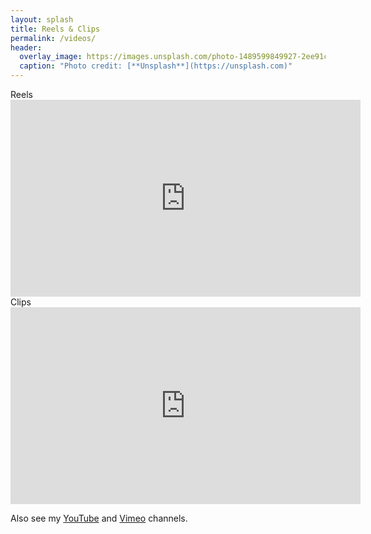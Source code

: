 ```yaml
---
layout: splash
title: Reels & Clips
permalink: /videos/
header:
  overlay_image: https://images.unsplash.com/photo-1489599849927-2ee91cede3ba?dpr=1&auto=compress,format&fit=crop&w=1500&h=&q=80&cs=tinysrgb&crop=
  caption: "Photo credit: [**Unsplash**](https://unsplash.com)"
---
```

<div>Reels
<iframe width="560" height="315" src="https://www.youtube.com/embed/videoseries?list=PLqsCty1A6DLALGsNx84BWgRheok_x8ldh" frameborder="0" allow="accelerometer; autoplay; encrypted-media; gyroscope; picture-in-picture"></iframe>
</div>
<div>Clips
<iframe width="560" height="315" src="https://www.youtube.com/embed/videoseries?list=PLqsCty1A6DLBfhI8d5QQKmjl5H332kfp7" frameborder="0" allow="accelerometer; autoplay; encrypted-media; gyroscope; picture-in-picture"></iframe>
</div>

<p>Also see my <a href="https://www.youtube.com/channel/UCbgDEIEjifgVvvRXjvkHqQw" itemprop="sameAs"><i class="fa fa-fw fa-youtube-square" aria-hidden="true"></i>YouTube</a> and <a href="https://vimeo.com/kevinashworth" itemprop="sameAs"><i class="fa fa-fw fa-vimeo" aria-hidden="true"></i>Vimeo</a> channels.</p>
